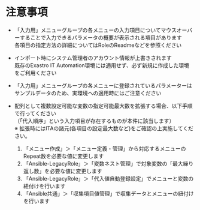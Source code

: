 # 注意事項

* 「入力用」メニューグループの各メニューの入力項目についてマウスオーバーすることで入力できるパラメータの概要が表示される項目があります  
各項目の指定方法の詳細についてはRoleのReadmeなどを参照ください  

* インポート時にシステム管理者のアカウント情報が上書きされます  
既存のExastro IT Automation環境には適用せず、必ず新規に作成した環境をご利用ください  

* 「入力用」メニューグループの各メニューに登録されているパラメーターはサンプルデータのため、実環境への適用時にはご注意ください  

* 配列として複数設定可能な変数の指定可能最大数を拡張する場合、以下手順で行ってください  
（「代入順序」という入力項目が存在するものが本件に該当します）  
※ 拡張時にはITAの諸元(各項目の設定最大数など)をご確認の上実施してください。
  1. 「メニュー作成」＞「メニュー定義・管理」から対応するメニューのRepeat数を必要な値に変更します  
  2. 「Ansible-LegacyRole」＞「変数ネスト管理」で対象変数の「最大繰り返し数」を必要な値に変更します  
  3. 「Ansible-LegacyRole」＞「代入値自動登録設定」でメニューと変数の紐付けを行います  
  4. 「Ansible共通」＞「収集項目値管理」で収集データとメニューの紐付けを行います  

